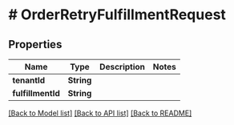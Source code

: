 # # OrderRetryFulfillmentRequest


## Properties 


Name | Type | Description | Notes
------------ | ------------- | ------------- | -------------
**tenantId**| **String** |   |
**fulfillmentId**| **String** |   |


[[Back to Model list]](../../README.md#models) [[Back to API list]](../../README.md#endpoints) [[Back to README]](../../README.md)

